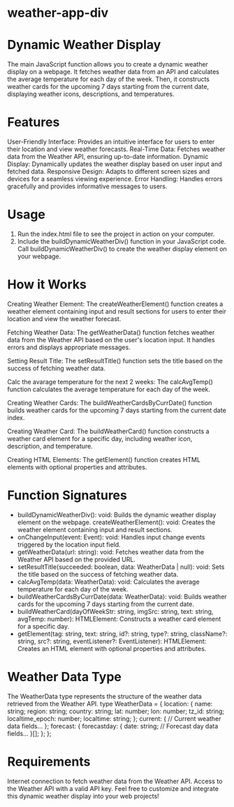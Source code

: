 # weather-app-div
 

# Dynamic Weather Display

The main JavaScript function allows you to create a dynamic weather display on a webpage. It fetches weather data from an API and calculates the average temperature for each day of the week. Then, it constructs weather cards for the upcoming 7 days starting from the current date, displaying weather icons, descriptions, and temperatures.

# Features
User-Friendly Interface: Provides an intuitive interface for users to enter their location and view weather forecasts.
Real-Time Data: Fetches weather data from the Weather API, ensuring up-to-date information.
Dynamic Display: Dynamically updates the weather display based on user input and fetched data.
Responsive Design: Adapts to different screen sizes and devices for a seamless viewing experience.
Error Handling: Handles errors gracefully and provides informative messages to users.

# Usage
1. Run the index.html file to see the project in action on your computer.
2. Include the buildDynamicWeatherDiv() function in your JavaScript code.
Call buildDynamicWeatherDiv() to create the weather display element on your webpage.

# How it Works
Creating Weather Element: The createWeatherElement() function creates a weather element containing input and result sections for users to enter their location and view the weather forecast.

Fetching Weather Data: The getWeatherData() function fetches weather data from the Weather API based on the user's location input. It handles errors and displays appropriate messages.

Setting Result Title: The setResultTitle() function sets the title based on the success of fetching weather data.

Calc the avarage temperature for the next 2 weeks: The calcAvgTemp() function calculates the average temperature for each day of the week.

Creating Weather Cards: The buildWeatherCardsByCurrDate() function builds weather cards for the upcoming 7 days starting from the current date index.

Creating Weather Card: The buildWeatherCard() function constructs a weather card element for a specific day, including weather icon, description, and temperature.


Creating HTML Elements: The getElement() function creates HTML elements with optional properties and attributes.

# Function Signatures
 - buildDynamicWeatherDiv(): void: Builds the dynamic weather display element on the webpage.
createWeatherElement(): void: Creates the weather element containing input and result sections.
- onChangeInput(event: Event): void: Handles input change events triggered by the location input field.
- getWeatherData(url: string): void: Fetches weather data from the Weather API based on the provided URL.
- setResultTitle(succeeded: boolean, data: WeatherData | null): void: Sets the title based on the success of fetching weather data.
- calcAvgTemp(data: WeatherData): void: Calculates the average temperature for each day of the week.
- buildWeatherCardsByCurrDate(data: WeatherData): void: Builds weather cards for the upcoming 7 days starting from the current date.
- buildWeatherCard(dayOfWeekStr: string, imgSrc: string, text: string, avgTemp: number): HTMLElement: Constructs a weather card element for a specific day.
- getElement(tag: string, text: string, id?: string, type?: string, className?: string, src?: string, eventListener?: EventListener): HTMLElement: Creates an HTML element with optional properties and attributes.

# Weather Data Type
The WeatherData type represents the structure of the weather data retrieved from the Weather API.
type WeatherData = {
    location: {
        name: string;
        region: string;
        country: string;
        lat: number;
        lon: number;
        tz_id: string;
        localtime_epoch: number;
        localtime: string;
    };
    current: {
        // Current weather data fields...
    };
    forecast: {
        forecastday: {
            date: string;
            // Forecast day data fields...
        }[];
    };
};

# Requirements
Internet connection to fetch weather data from the Weather API.
Access to the Weather API with a valid API key.
Feel free to customize and integrate this dynamic weather display into your web projects!

